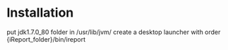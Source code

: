 # Installation

put jdk1.7.0_80 folder in /usr/lib/jvm/
create a desktop launcher with order {iReport_folder}/bin/ireport
